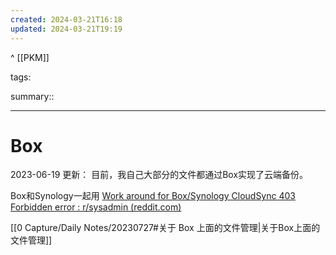 ```yaml
---
created: 2024-03-21T16:18
updated: 2024-03-21T19:19
---
```

^ [[PKM]] 

tags: 

summary:: 

---

# Box

2023-06-19 更新： 
目前，我自己大部分的文件都通过Box实现了云端备份。

Box和Synology一起用
[Work around for Box/Synology CloudSync 403 Forbidden error : r/sysadmin (reddit.com)](https://www.reddit.com/r/sysadmin/comments/138iys5/work_around_for_boxsynology_cloudsync_403/)

[[0 Capture/Daily Notes/20230727#关于 Box 上面的文件管理|关于Box上面的文件管理]]



